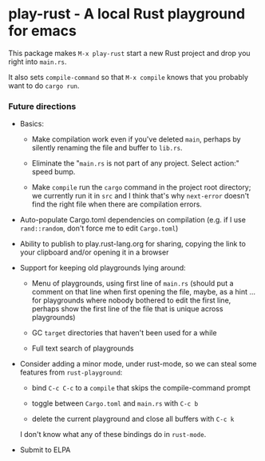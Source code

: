 # play-rust - A local Rust playground for emacs

This package makes `M-x play-rust` start a new Rust project and drop you right
into `main.rs`.

It also sets `compile-command` so that `M-x compile` knows that you probably
want to do `cargo run`.


### Future directions

*   Basics:

    *   Make compilation work even if you've deleted `main`, perhaps by
        silently renaming the file and buffer to `lib.rs`.

    *   Eliminate the "`main.rs` is not part of any project. Select action:"
        speed bump.

    *   Make `compile` run the `cargo` command in the project root directory;
        we currently run it in `src` and I think that's why `next-error`
        doesn't find the right file when there are compilation errors.

*   Auto-populate Cargo.toml dependencies on compilation (e.g. if I use
    `rand::random`, don't force me to edit `Cargo.toml`)

*   Ability to publish to play.rust-lang.org for sharing,
    copying the link to your clipboard and/or opening it in a browser

*   Support for keeping old playgrounds lying around:

    *   Menu of playgrounds, using first line of `main.rs` (should put a
        comment on that line when first opening the file, maybe, as a hint ...
        for playgrounds where nobody bothered to edit the first line, perhaps
        show the first line of the file that is unique across playgrounds)

    *   GC `target` directories that haven't been used for a while

    *   Full text search of playgrounds

*   Consider adding a minor mode, under rust-mode, so we can steal some
    features from `rust-playground`:

    - bind `C-c C-c` to a `compile` that skips the compile-command prompt

    - toggle between `Cargo.toml` and `main.rs` with `C-c b`

    - delete the current playground and close all buffers with `C-c k`

    I don't know what any of these bindings do in `rust-mode`.

*   Submit to ELPA
